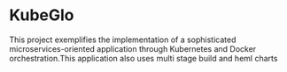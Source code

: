 # KubeGlo
This project exemplifies the implementation of a sophisticated microservices-oriented application through Kubernetes and Docker orchestration.This application also uses multi stage build and heml charts